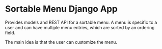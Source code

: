 # Sortable Menu Django App

Provides models and REST API for a sortable menu. A menu is specific to a user and can have multiple menu entries, 
which are sorted by an ordering field.

The main idea is that the user can customize the menu.
